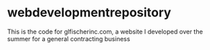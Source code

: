 # webdevelopmentrepository

This is the code for glfischerinc.com, a website I developed over the summer for a general contracting business
